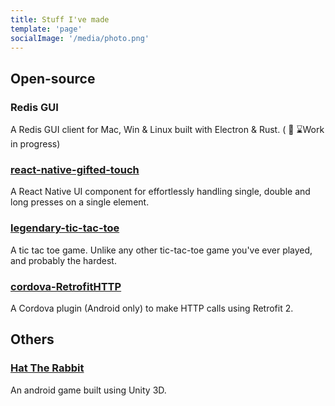 ```yaml
---
title: Stuff I've made
template: 'page'
socialImage: '/media/photo.png'
---
```


## Open-source

### Redis GUI

A Redis GUI client for Mac, Win & Linux built with Electron & Rust. (
🚧 ⌛Work in progress)

### [react-native-gifted-touch](https://github.com/joel-raju/react-native-gifted-touch)

A React Native UI component for effortlessly handling single, double and long presses on a single
element.

### [legendary-tic-tac-toe](https://github.com/Joel-Raju/legendary-tic-tac-toe/)

A tic tac toe game. Unlike any other tic-tac-toe game you've ever played, and probably the hardest.

### [cordova-RetrofitHTTP](https://github.com/Joel-Raju/cordova-RetrofitHTTP)

A Cordova plugin (Android only) to make HTTP calls using Retrofit 2.

## Others

<!-- ### [One Sentence Journal](https://www.onesentencejournal.com)

A DApp to document your life by writing one sentence a day, all stored privately and securely. Built
on top of BlockStack. -->

### [Hat The Rabbit](https://play.google.com/store/apps/details?id=com.JoelRaju.HatTheRabbit)

An android game built using Unity 3D.
